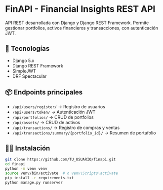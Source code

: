 # FinAPI - Financial Insights REST API

API REST desarrollada con Django y Django REST Framework.
Permite gestionar portfolios, activos financieros y transacciones, con autenticación JWT.

## 🚀 Tecnologías
- Django 5.x
- Django REST Framework
- SimpleJWT
- DRF Spectacular

## 📦 Endpoints principales
- `/api/users/register/` → Registro de usuarios
- `/api/users/token/` → Autenticación JWT
- `/api/portfolios/` → CRUD de portfolios
- `/api/assets/` → CRUD de activos
- `/api/transactions/` → Registro de compras y ventas
- `/api/transactions/summary/{portfolio_id}/` → Resumen de portafolio

## 🧑‍💻 Instalación
```bash
git clone https://github.com/TU_USUARIO/finapi.git
cd finapi
python -m venv venv
source venv/bin/activate  # o venv\Scripts\activate
pip install -r requirements.txt
python manage.py runserver
